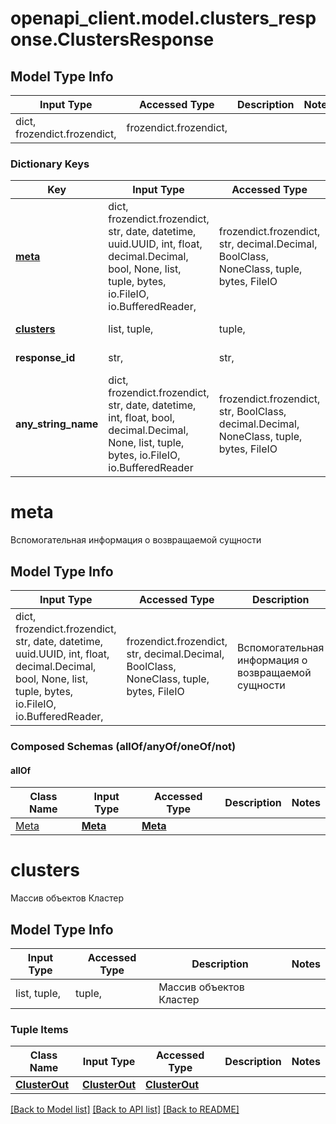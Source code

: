 # openapi_client.model.clusters_response.ClustersResponse

## Model Type Info
Input Type | Accessed Type | Description | Notes
------------ | ------------- | ------------- | -------------
dict, frozendict.frozendict,  | frozendict.frozendict,  |  | 

### Dictionary Keys
Key | Input Type | Accessed Type | Description | Notes
------------ | ------------- | ------------- | ------------- | -------------
**[meta](#meta)** | dict, frozendict.frozendict, str, date, datetime, uuid.UUID, int, float, decimal.Decimal, bool, None, list, tuple, bytes, io.FileIO, io.BufferedReader,  | frozendict.frozendict, str, decimal.Decimal, BoolClass, NoneClass, tuple, bytes, FileIO | Вспомогательная информация о возвращаемой сущности | 
**[clusters](#clusters)** | list, tuple,  | tuple,  | Массив объектов Кластер | 
**response_id** | str,  | str,  | Идентификатор запроса | [optional] 
**any_string_name** | dict, frozendict.frozendict, str, date, datetime, int, float, bool, decimal.Decimal, None, list, tuple, bytes, io.FileIO, io.BufferedReader | frozendict.frozendict, str, BoolClass, decimal.Decimal, NoneClass, tuple, bytes, FileIO | any string name can be used but the value must be the correct type | [optional]

# meta

Вспомогательная информация о возвращаемой сущности

## Model Type Info
Input Type | Accessed Type | Description | Notes
------------ | ------------- | ------------- | -------------
dict, frozendict.frozendict, str, date, datetime, uuid.UUID, int, float, decimal.Decimal, bool, None, list, tuple, bytes, io.FileIO, io.BufferedReader,  | frozendict.frozendict, str, decimal.Decimal, BoolClass, NoneClass, tuple, bytes, FileIO | Вспомогательная информация о возвращаемой сущности | 

### Composed Schemas (allOf/anyOf/oneOf/not)
#### allOf
Class Name | Input Type | Accessed Type | Description | Notes
------------- | ------------- | ------------- | ------------- | -------------
[Meta](Meta.md) | [**Meta**](Meta.md) | [**Meta**](Meta.md) |  | 

# clusters

Массив объектов Кластер

## Model Type Info
Input Type | Accessed Type | Description | Notes
------------ | ------------- | ------------- | -------------
list, tuple,  | tuple,  | Массив объектов Кластер | 

### Tuple Items
Class Name | Input Type | Accessed Type | Description | Notes
------------- | ------------- | ------------- | ------------- | -------------
[**ClusterOut**](ClusterOut.md) | [**ClusterOut**](ClusterOut.md) | [**ClusterOut**](ClusterOut.md) |  | 

[[Back to Model list]](../../README.md#documentation-for-models) [[Back to API list]](../../README.md#documentation-for-api-endpoints) [[Back to README]](../../README.md)

